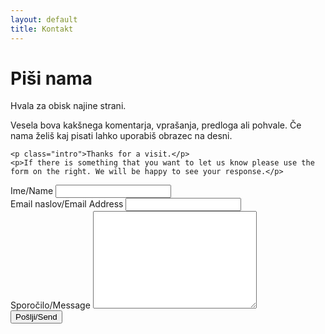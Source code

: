 ```yaml
---
layout: default
title: Kontakt
---
```


<div id="contact">
  <h1 class="pageTitle">Piši nama</h1>
  <div class="contactContent">
    <p class="intro">Hvala za obisk najine strani.</p>
    <p>Vesela bova kakšnega komentarja, vprašanja, predloga ali pohvale. Če nama želiš kaj pisati lahko uporabiš obrazec na desni.</p>

    <p class="intro">Thanks for a visit.</p>
    <p>If there is something that you want to let us know please use the form on the right. We will be happy to see your response.</p>
  </div>
  <form action="http://formspree.io/primoz492@gmail.com" method="POST">
    <label for="name">Ime/Name</label>    
    <input type="text" id="name" name="name" class="full-width"><br>
    <label for="email">Email naslov/Email Address</label>
    <input type="email" id="email" name="_replyto" class="full-width"><br>
    <label for="message">Sporočilo/Message</label>
    <textarea name="message" id="message" cols="30" rows="10" class="full-width"></textarea><br>
    <input type="submit" value="Pošlji/Send" class="button">
  </form>
</div>
